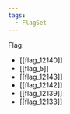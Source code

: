 ```yaml
---
tags:
  - FlagSet
---
```

Flag:
- [[flag_12140]]
- [[flag_5]]
- [[flag_12143]]
- [[flag_12142]]
- [[flag_12139]]
- [[flag_12133]]
